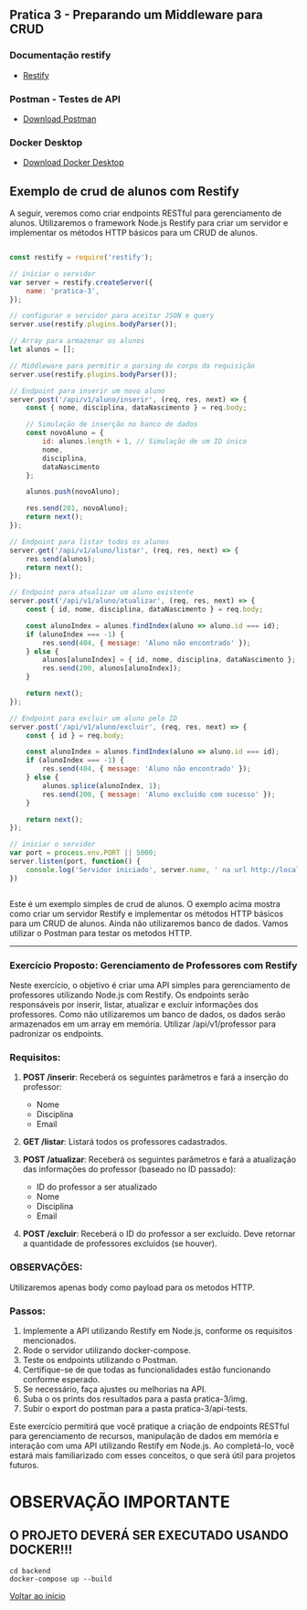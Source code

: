## Pratica 3 - Preparando um Middleware para CRUD

### Documentação restify
- [Restify](http://restify.com/)

### Postman - Testes de API
- [Download Postman](https://www.postman.com/downloads/)

### Docker Desktop
- [Download Docker Desktop](https://www.docker.com/products/docker-desktop/)



## Exemplo de crud de alunos com Restify

A seguir, veremos como criar endpoints RESTful para gerenciamento de alunos. Utilizaremos o framework Node.js Restify para criar um servidor e implementar os métodos HTTP básicos para um CRUD de alunos. 

```javascript

const restify = require('restify');

// iniciar o servidor
var server = restify.createServer({
    name: 'pratica-3',
});

// configurar o servidor para aceitar JSON e query
server.use(restify.plugins.bodyParser());

// Array para armazenar os alunos
let alunos = [];

// Middleware para permitir o parsing do corpo da requisição
server.use(restify.plugins.bodyParser());

// Endpoint para inserir um novo aluno
server.post('/api/v1/aluno/inserir', (req, res, next) => {
    const { nome, disciplina, dataNascimento } = req.body;

    // Simulação de inserção no banco de dados
    const novoAluno = {
        id: alunos.length + 1, // Simulação de um ID único
        nome,
        disciplina,
        dataNascimento
    };

    alunos.push(novoAluno);

    res.send(201, novoAluno);
    return next();
});

// Endpoint para listar todos os alunos
server.get('/api/v1/aluno/listar', (req, res, next) => {
    res.send(alunos);
    return next();
});

// Endpoint para atualizar um aluno existente
server.post('/api/v1/aluno/atualizar', (req, res, next) => {
    const { id, nome, disciplina, dataNascimento } = req.body;

    const alunoIndex = alunos.findIndex(aluno => aluno.id === id);
    if (alunoIndex === -1) {
        res.send(404, { message: 'Aluno não encontrado' });
    } else {
        alunos[alunoIndex] = { id, nome, disciplina, dataNascimento };
        res.send(200, alunos[alunoIndex]);
    }

    return next();
});

// Endpoint para excluir um aluno pelo ID
server.post('/api/v1/aluno/excluir', (req, res, next) => {
    const { id } = req.body;

    const alunoIndex = alunos.findIndex(aluno => aluno.id === id);
    if (alunoIndex === -1) {
        res.send(404, { message: 'Aluno não encontrado' });
    } else {
        alunos.splice(alunoIndex, 1);
        res.send(200, { message: 'Aluno excluído com sucesso' });
    }

    return next();
});

// iniciar o servidor
var port = process.env.PORT || 5000;
server.listen(port, function() {
    console.log('Servidor iniciado', server.name, ' na url http://localhost:' + port);
})



```
Este é um exemplo simples de crud de alunos. O exemplo acima mostra como criar um servidor Restify e implementar os métodos HTTP básicos para um CRUD de alunos. 
Ainda não utilizaremos banco de dados. Vamos utilizar o Postman para testar os metodos HTTP.

---

### Exercício Proposto: Gerenciamento de Professores com Restify

Neste exercício, o objetivo é criar uma API simples para gerenciamento de professores utilizando Node.js com Restify. Os endpoints serão responsáveis por inserir, listar, atualizar e excluir informações dos professores. Como não utilizaremos um banco de dados, os dados serão armazenados em um array em memória. Utilizar /api/v1/professor para padronizar os endpoints.

### Requisitos:

1. **POST /inserir**: Receberá os seguintes parâmetros e fará a inserção do professor:
   - Nome
   - Disciplina
   - Email

2. **GET /listar**: Listará todos os professores cadastrados.

3. **POST /atualizar**: Receberá os seguintes parâmetros e fará a atualização das informações do professor (baseado no ID passado):
   - ID do professor a ser atualizado
   - Nome
   - Disciplina
   - Email

4. **POST /excluir**: Receberá o ID do professor a ser excluído. Deve retornar a quantidade de professores excluídos (se houver).

### OBSERVAÇÕES:
Utilizaremos apenas body como payload para os metodos HTTP.

### Passos:

1. Implemente a API utilizando Restify em Node.js, conforme os requisitos mencionados.
2. Rode o servidor utilizando docker-compose.
3. Teste os endpoints utilizando o Postman.
4. Certifique-se de que todas as funcionalidades estão funcionando conforme esperado.
5. Se necessário, faça ajustes ou melhorias na API.
6. Suba o os prints dos resultados para a pasta pratica-3/img.
7. Subir o export do postman para a pasta pratica-3/api-tests.

Este exercício permitirá que você pratique a criação de endpoints RESTful para gerenciamento de recursos, manipulação de dados em memória e interação com uma API utilizando Restify em Node.js. Ao completá-lo, você estará mais familiarizado com esses conceitos, o que será útil para projetos futuros.


# OBSERVAÇÃO IMPORTANTE
## O PROJETO DEVERÁ SER EXECUTADO USANDO DOCKER!!!
```
cd backend
docker-compose up --build
``` 

[Voltar ao início](../../README.md)